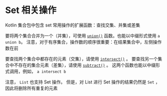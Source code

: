 # Set 相关操作

Kotlin 集合包中包含 set 常用操作的扩展函数：查找交集、并集或差集

要将两个集合合并为一个（并集），可使用 [`union()`](https://kotlinlang.org/api/latest/jvm/stdlib/kotlin.collections/union.html) 函数。也能以中缀形式使用 `a union b`。 注意，对于有序集合，操作数的顺序很重要：在结果集合中，左侧操作数在前

要查找两个集合中都存在的元素（交集），请使用 [`intersect()`](https://kotlinlang.org/api/latest/jvm/stdlib/kotlin.collections/intersect.html) 。 要查找另一个集合中不存在的集合元素（差集），请使用 [`subtract()`](https://kotlinlang.org/api/latest/jvm/stdlib/kotlin.collections/subtract.html) 。 这两个函数也能以中缀形式调用，例如， `a intersect b`

注意， `List` 也支持 Set 操作。 但是，对 List 进行 Set 操作的结果仍然是 `Set` ，因此将删除所有重复的元素